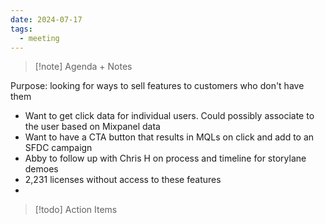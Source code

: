 ```yaml
---
date: 2024-07-17
tags:
  - meeting
---
```

> [!note] Agenda + Notes
> 

Purpose: looking for ways to sell features to customers who don't have them

- Want to get click data for individual users. Could possibly associate to the user based on Mixpanel data
- Want to have a CTA button that results in MQLs on click and add to an SFDC campaign
- Abby to follow up with Chris H on process and timeline for storylane demoes
- 2,231 licenses without access to these features
- 


> [!todo] Action Items

